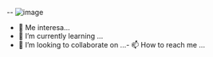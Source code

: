 -- ![image](https://user-images.githubusercontent.com/111608998/185698361-33728a64-a137-41d4-ae85-fa163ef1caf9.png)
- 👀 Me interesa...
- 🌱 I’m currently learning ...
- 💞️ I’m looking to collaborate on ...- 📫 How to reach me ...

<!---
KpNieto/KpNieto is a ✨ special ✨ repository because its `README.md` (this file) appears on your GitHub profile.
You can click the Preview link to take a look at your changes.
--->


